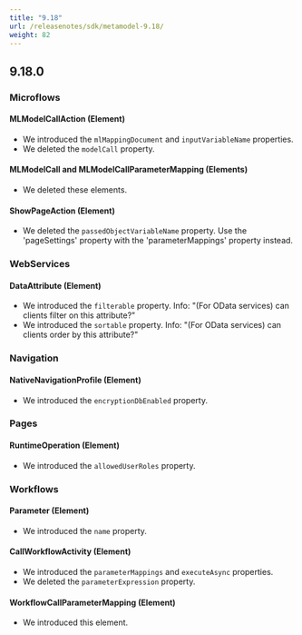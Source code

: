 ```yaml
---
title: "9.18"
url: /releasenotes/sdk/metamodel-9.18/
weight: 82
---
```


## 9.18.0

### Microflows

#### MLModelCallAction (Element)

* We introduced the `mlMappingDocument` and `inputVariableName` properties.
* We deleted the `modelCall` property. 

#### MLModelCall and MLModelCallParameterMapping (Elements)

* We deleted these elements. 

#### ShowPageAction (Element)

* We deleted the `passedObjectVariableName` property. Use the 'pageSettings' property with the 'parameterMappings' property instead.

### WebServices

#### DataAttribute (Element)

* We introduced the `filterable` property. Info: "(For OData services) can clients filter on this attribute?"
* We introduced the `sortable` property. Info: "(For OData services) can clients order by this attribute?"

### Navigation

#### NativeNavigationProfile (Element)

* We introduced the `encryptionDbEnabled` property. 

### Pages

#### RuntimeOperation (Element)

* We introduced the `allowedUserRoles` property. 

### Workflows

#### Parameter (Element)

* We introduced the `name` property. 

#### CallWorkflowActivity (Element)

* We introduced the `parameterMappings` and `executeAsync` properties.
* We deleted the `parameterExpression` property. 

#### WorkflowCallParameterMapping (Element)

* We introduced this element. 
